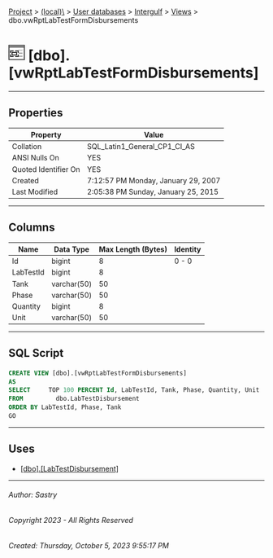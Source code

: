 #### 

[Project](../../../../index.md) > [(local)\\](../../../index.md) > [User databases](../../index.md) > [Intergulf](../index.md) > [Views](Views.md) > dbo.vwRptLabTestFormDisbursements

# ![Views](../../../../Images/View32.png) [dbo].[vwRptLabTestFormDisbursements]

---

## <a name="#properties"></a>Properties

| Property | Value |
|---|---|
| Collation | SQL_Latin1_General_CP1_CI_AS |
| ANSI Nulls On | YES |
| Quoted Identifier On | YES |
| Created | 7:12:57 PM Monday, January 29, 2007 |
| Last Modified | 2:05:38 PM Sunday, January 25, 2015 |


---

## <a name="#columns"></a>Columns

| Name | Data Type | Max Length (Bytes) | Identity |
|---|---|---|---|
| Id | bigint | 8 | 0 - 0 |
| LabTestId | bigint | 8 |  |
| Tank | varchar(50) | 50 |  |
| Phase | varchar(50) | 50 |  |
| Quantity | bigint | 8 |  |
| Unit | varchar(50) | 50 |  |


---

## <a name="#sqlscript"></a>SQL Script

```sql
CREATE VIEW [dbo].[vwRptLabTestFormDisbursements]
AS
SELECT     TOP 100 PERCENT Id, LabTestId, Tank, Phase, Quantity, Unit
FROM         dbo.LabTestDisbursement
ORDER BY LabTestId, Phase, Tank
GO

```


---

## <a name="#uses"></a>Uses

* [[dbo].[LabTestDisbursement]](../Tables/dbo_LabTestDisbursement.md)


---

###### Author:  Sastry

###### Copyright 2023 - All Rights Reserved

###### Created: Thursday, October 5, 2023 9:55:17 PM

